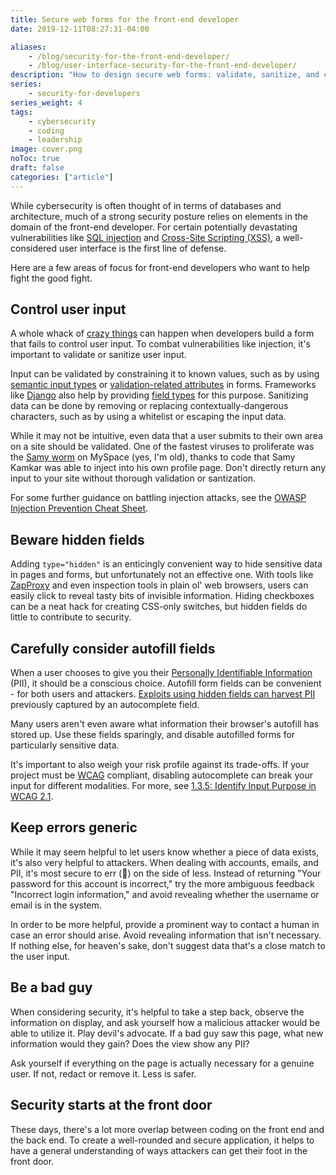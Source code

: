 ```yaml
---
title: Secure web forms for the front-end developer
date: 2019-12-11T08:27:31-04:00

aliases:
    - /blog/security-for-the-front-end-developer/
    - /blog/user-interface-security-for-the-front-end-developer/
description: "How to design secure web forms: validate, sanitize, and control."
series:
    - security-for-developers
series_weight: 4
tags:
    - cybersecurity
    - coding
    - leadership
image: cover.png
noToc: true
draft: false
categories: ["article"]
---
```


While cybersecurity is often thought of in terms of databases and architecture, much of a strong security posture relies on elements in the domain of the front-end developer. For certain potentially devastating vulnerabilities like [SQL injection](https://owasp.org/www-project-top-ten/OWASP_Top_Ten_2017/Top_10-2017_A1-Injection) and [Cross-Site Scripting (XSS)](https://owasp.org/www-project-top-ten/OWASP_Top_Ten_2017/Top_10-2017_A7-Cross-Site_Scripting_(XSS)), a well-considered user interface is the first line of defense.

Here are a few areas of focus for front-end developers who want to help fight the good fight.

## Control user input

A whole whack of [crazy things](/blog/sql-injection-and-xss-what-white-hat-hackers-know-about-trusting-user-input/) can happen when developers build a form that fails to control user input. To combat vulnerabilities like injection, it's important to validate or sanitize user input.

Input can be validated by constraining it to known values, such as by using [semantic input types](https://developer.mozilla.org/en-US/docs/Web/Guide/HTML/HTML5/Constraint_validation#Semantic_input_types) or [validation-related attributes](https://developer.mozilla.org/en-US/docs/Web/Guide/HTML/HTML5/Constraint_validation#Validation-related_attributes) in forms. Frameworks like [Django](https://www.djangoproject.com/) also help by providing [field types](https://docs.djangoproject.com/en/3.0/ref/models/fields/#field-types) for this purpose. Sanitizing data can be done by removing or replacing contextually-dangerous characters, such as by using a whitelist or escaping the input data.

While it may not be intuitive, even data that a user submits to their own area on a site should be validated. One of the fastest viruses to proliferate was the [Samy worm](https://en.wikipedia.org/wiki/Samy_(computer_worm)) on MySpace (yes, I'm old), thanks to code that Samy Kamkar was able to inject into his own profile page. Don't directly return any input to your site without thorough validation or santization.

For some further guidance on battling injection attacks, see the [OWASP Injection Prevention Cheat Sheet](https://github.com/OWASP/CheatSheetSeries/blob/master/cheatsheets/Injection_Prevention_Cheat_Sheet.md).

## Beware hidden fields

Adding `type="hidden"` is an enticingly convenient way to hide sensitive data in pages and forms, but unfortunately not an effective one. With tools like [ZapProxy](https://www.zaproxy.org/) and even inspection tools in plain ol' web browsers, users can easily click to reveal tasty bits of invisible information. Hiding checkboxes can be a neat hack for creating CSS-only switches, but hidden fields do little to contribute to security.

## Carefully consider autofill fields

When a user chooses to give you their [Personally Identifiable Information](https://en.wikipedia.org/wiki/Personal_data) (PII), it should be a conscious choice. Autofill form fields can be convenient - for both users and attackers. [Exploits using hidden fields can harvest PII](https://freedom-to-tinker.com/2017/12/27/no-boundaries-for-user-identities-web-trackers-exploit-browser-login-managers/) previously captured by an autocomplete field.

Many users aren't even aware what information their browser's autofill has stored up. Use these fields sparingly, and disable autofilled forms for particularly sensitive data.

It's important to also weigh your risk profile against its trade-offs. If your project must be [WCAG](https://www.w3.org/WAI/standards-guidelines/wcag/) compliant, disabling autocomplete can break your input for different modalities. For more, see [1.3.5: Identify Input Purpose in WCAG 2.1](https://www.w3.org/WAI/WCAG21/Understanding/identify-input-purpose.html).

## Keep errors generic

While it may seem helpful to let users know whether a piece of data exists, it's also very helpful to attackers. When dealing with accounts, emails, and PII, it's most secure to err (🥁) on the side of less. Instead of returning "Your password for this account is incorrect," try the more ambiguous feedback "Incorrect login information," and avoid revealing whether the username or email is in the system.

In order to be more helpful, provide a prominent way to contact a human in case an error should arise. Avoid revealing information that isn't necessary. If nothing else, for heaven's sake, don't suggest data that's a close match to the user input.

## Be a bad guy

When considering security, it's helpful to take a step back, observe the information on display, and ask yourself how a malicious attacker would be able to utilize it. Play devil's advocate. If a bad guy saw this page, what new information would they gain? Does the view show any PII?

Ask yourself if everything on the page is actually necessary for a genuine user. If not, redact or remove it. Less is safer.

## Security starts at the front door

These days, there's a lot more overlap between coding on the front end and the back end. To create a well-rounded and secure application, it helps to have a general understanding of ways attackers can get their foot in the front door.
